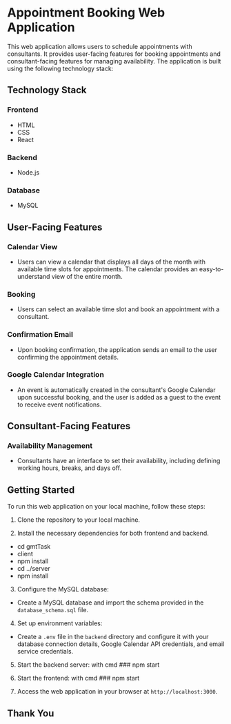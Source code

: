 # Appointment Booking Web Application

This web application allows users to schedule appointments with consultants. It provides user-facing features for booking appointments and consultant-facing features for managing availability. The application is built using the following technology stack:

## Technology Stack

### Frontend
- HTML
- CSS
- React

### Backend
- Node.js
  
### Database
- MySQL

## User-Facing Features

### Calendar View

- Users can view a calendar that displays all days of the month with available time slots for appointments. The calendar provides an easy-to-understand view of the entire month.

### Booking

- Users can select an available time slot and book an appointment with a consultant.

### Confirmation Email

- Upon booking confirmation, the application sends an email to the user confirming the appointment details.

### Google Calendar Integration

- An event is automatically created in the consultant's Google Calendar upon successful booking, and the user is added as a guest to the event to receive event notifications.

## Consultant-Facing Features

### Availability Management

- Consultants have an interface to set their availability, including defining working hours, breaks, and days off.


## Getting Started

To run this web application on your local machine, follow these steps:

1. Clone the repository to your local machine.

2. Install the necessary dependencies for both frontend and backend.

- cd gmtTask
- client
- npm install
- cd ../server
- npm install


3. Configure the MySQL database:
- Create a MySQL database and import the schema provided in the `database_schema.sql` file.

4. Set up environment variables:
- Create a `.env` file in the `backend` directory and configure it with your database connection details, Google Calendar API credentials, and email service credentials.

5. Start the backend server: with cmd ### npm start

6. Start the frontend: with cmd ### npm start


7. Access the web application in your browser at `http://localhost:3000`.

## Thank You




